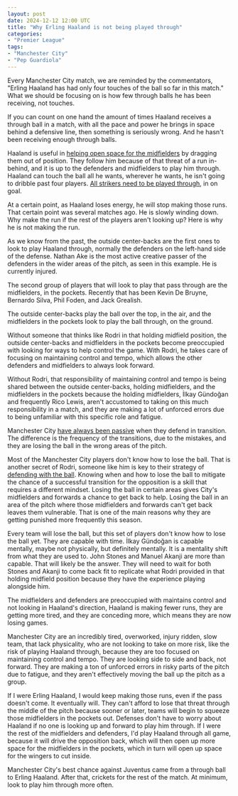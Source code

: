 ```yaml
---
layout: post
date: 2024-12-12 12:00 UTC
title: "Why Erling Haaland is not being played through"
categories:
- "Premier League"
tags:
- "Manchester City"
- "Pep Guardiola"
---
```


Every Manchester City match, we are reminded by the commentators, "Erling Haaland has had only four touches of the ball so far in this match." What we should be focusing on is how few through balls he has been receiving, not touches.

<!---more--->

If you can count on one hand the amount of times Haaland receives a through ball in a match, with all the pace and power he brings in space behind a defensive line, then something is seriously wrong. And he hasn't been receiving enough through balls.

Haaland is useful in [helping open space for the midfielders](https://tacticsjournal.com/2024/04/13/could-erling-haaland-be-doing-more/) by dragging them out of position. They follow him because of that threat of a run in-behind, and it is up to the defenders and midfielders to play him through. Haaland can touch the ball all he wants, wherever he wants, he isn't going to dribble past four players. [All strikers need to be played through](https://tacticsjournal.com/2023/09/28/you-need-to-play-striker-in-on-goal-to-score/), in on goal.

At a certain point, as Haaland loses energy, he will stop making those runs. That certain point was several matches ago. He is slowly winding down. Why make the run if the rest of the players aren't looking up? Here is why he is not making the run.

As we know from the past, the outside center-backs are the first ones to look to play Haaland through, normally the defenders on the left-hand side of the defense. Nathan Ake is the most active creative passer of the defenders in the wider areas of the pitch, as seen in this example. He is currently injured.

The second group of players that will look to play that pass through are the midfielders, in the pockets. Recently that has been Kevin De Bruyne, Bernardo Silva, Phil Foden, and Jack Grealish.

The outside center-backs play the ball over the top, in the air, and the midfielders in the pockets look to play the ball through, on the ground.

Without someone that thinks like Rodri in that holding midfield position, the outside center-backs and midfielders in the pockets become preoccupied with looking for ways to help control the game. With Rodri, he takes care of focusing on maintaining control and tempo, which allows the other defenders and midfielders to always look forward.

Without Rodri, that responsibility of maintaining control and tempo is being shared between the outside center-backs, holding midfielders, and the midfielders in the pockets because the holding midfielders, İlkay Gündoğan and frequently Rico Lewis, aren't accustomed to taking on this much responsibility in a match, and they are making a lot of unforced errors due to being unfamiliar with this specific role and fatigue.

Manchester City [have always been passive](https://tacticsjournal.com/2023/11/14/manchester-city-dont-take-risks-when-they-defend/) when they defend in transition. The difference is the frequency of the transitions, due to the mistakes, and they are losing the ball in the wrong areas of the pitch.

Most of the Manchester City players don't know how to lose the ball. That is another secret of Rodri, someone like him is key to their strategy of [defending with the ball](https://tacticsjournal.com/2024/10/09/manchester-city-defend-with-the-ball/). Knowing when and how to lose the ball to mitigate the chance of a successful transition for the opposition is a skill that requires a different mindset. Losing the ball in certain areas gives City's midfielders and forwards a chance to get back to help. Losing the ball in an area of the pitch where those midfielders and forwards can't get back leaves them vulnerable. That is one of the main reasons why they are getting punished more frequently this season.

Every team will lose the ball, but this set of players don't know how to lose the ball yet. They are capable with time. İlkay Gündoğan is capable mentally, maybe not physically, but definitely mentally. It is a mentality shift from what they are used to. John Stones and Manuel Akanji are more than capable. That will likely be the answer. They will need to wait for both Stones and Akanji to come back fit to replicate what Rodri provided in that holding midfield position because they have the experience playing alongside him.

The midfielders and defenders are preoccupied with maintains control and not looking in Haaland's direction, Haaland is making fewer runs, they are getting more tired, and they are conceding more, which means they are now losing games.

Manchester City are an incredibly tired, overworked, injury ridden, slow team, that lack physicality, who are not looking to take on more risk, like the risk of playing Haaland through, because they are too focused on maintaining control and tempo. They are looking side to side and back, not forward. They are making a ton of unforced errors in risky parts of the pitch due to fatigue, and they aren't effectively moving the ball up the pitch as a group. 

If I were Erling Haaland, I would keep making those runs, even if the pass doesn't come. It eventually will. They can't afford to lose that threat through the middle of the pitch because sooner or later, teams will begin to squeeze those midfielders in the pockets out. Defenses don't have to worry about Haaland if no one is looking up and forward to play him through. If I were the rest of the midfielders and defenders, I'd play Haaland through all game, because it will drive the opposition back, which will then open up more space for the midfielders in the pockets, which in turn will open up space for the wingers to cut inside.

Manchester City's best chance against Juventus came from a through ball to Erling Haaland. After that, crickets for the rest of the match. At minimum, look to play him through more often.